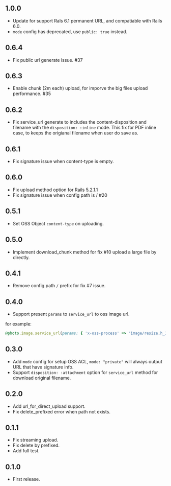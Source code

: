 ## 1.0.0

- Update for support Rals 6.1 permanent URL, and compatiable with Rails 6.0.
- `mode` config has deprecated, use `public: true` instead.

## 0.6.4

- Fix public url generate issue. #37

## 0.6.3

- Enable chunk (2m each) upload, for imporve the big files upload performance. #35

## 0.6.2

- Fix service_url generate to includes the content-disposition and filename with the `disposition: :inline` mode.
  This fix for PDF inline case, to keeps the origianal filename when user do save as.

## 0.6.1

- Fix signature issue when content-type is empty.

## 0.6.0

- Fix upload method option for Rails 5.2.1.1
- Fix signature issue when config path is / #20

## 0.5.1

- Set OSS Object `content-type` on uploading.

## 0.5.0

- Implement download_chunk method for fix #10 upload a large file by directly.

## 0.4.1

- Remove config.path `/` prefix for fix #7 issue.

## 0.4.0

- Support present `params` to `service_url` to oss image url.

for example:

```rb
@photo.image.service_url(params: { 'x-oss-process' => "image/resize,h_100,w_100" })
```

## 0.3.0

- Add `mode` config for setup OSS ACL, `mode: "private"` will always output URL that have signature info.
- Support `disposition: :attachment` option for `service_url` method for download original filename.

## 0.2.0

- Add url_for_direct_upload support.
- Fix delete_prefixed error when path not exists.

## 0.1.1

- Fix streaming upload.
- Fix delete by prefixed.
- Add full test.

## 0.1.0

- First release.
